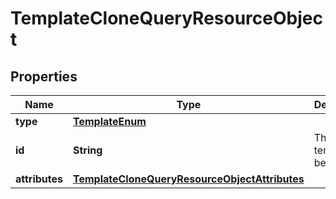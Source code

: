 # TemplateCloneQueryResourceObject

## Properties
Name | Type | Description | Notes
------------ | ------------- | ------------- | -------------
**type** | [**TemplateEnum**](TemplateEnum.md) |  | 
**id** | **String** | The ID of template to be cloned | 
**attributes** | [**TemplateCloneQueryResourceObjectAttributes**](TemplateCloneQueryResourceObjectAttributes.md) |  | 
